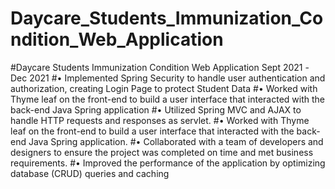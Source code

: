 # Daycare_Students_Immunization_Condition_Web_Application
#Daycare Students Immunization Condition Web Application								      Sept 2021 -Dec 2021
#•	Implemented Spring Security to handle user authentication and authorization, creating Login Page to protect Student Data
#•	Worked with Thyme leaf on the front-end to build a user interface that interacted with the back-end Java Spring application
#•	Utilized Spring MVC and AJAX to handle HTTP requests and responses as servlet.
#•	Worked with Thyme leaf on the front-end to build a user interface that interacted with the back-end Java Spring application.
#•	Collaborated with a team of developers and designers to ensure the project was completed on time and met business requirements.
#•	Improved the performance of the application by optimizing database (CRUD) queries and caching
